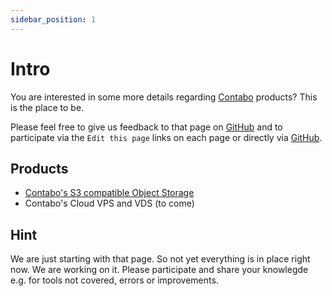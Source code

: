 ```yaml
---
sidebar_position: 1
---
```


# Intro

You are interested in some more details regarding [Contabo](https://contabo.com) products? This is the place to be.

Please feel free to give us feedback to that page on [GitHub](https://github.com/contabo/docs/issues) and to participate via the `Edit this page` links on each page or directly via [GitHub](https://github.com/contabo/docs).

## Products

* [Contabo's S3 compatible Object Storage](/docs/Object-Storage/what-is)
* Contabo's Cloud VPS and VDS (to come)

## Hint

We are just starting with that page. So not yet everything is in place right now. We are working on it. Please participate and share your knowlegde e.g. for tools not covered, errors or improvements.
